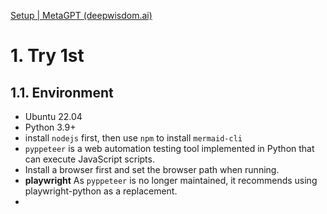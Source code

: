 [Setup | MetaGPT (deepwisdom.ai)](https://docs.deepwisdom.ai/main/en/guide/get_started/setup.html)

# 1. Try 1st

## 1.1. Environment

- Ubuntu 22.04 
- Python 3.9+
- install `nodejs` first, then use `npm` to install `mermaid-cli`
- `pyppeteer` is a web automation testing tool implemented in Python that can execute JavaScript scripts.
- Install a browser first and set the browser path when running.
- **playwright** As `pyppeteer` is no longer maintained, it recommends using playwright-python as a replacement.
- 